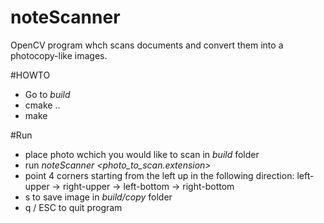 # noteScanner
OpenCV program whch scans documents and convert them into a photocopy-like images.

#HOWTO
* Go to _build_
* cmake ..
* make

#Run
* place photo wchich you would like to scan in _build_ folder
* run _noteScanner <photo_to_scan.extension>_
* point 4 corners starting from the left up in the following direction: left-upper -> right-upper -> left-bottom -> right-bottom
* s to save image in _build/copy_ folder
* q / ESC to quit program
